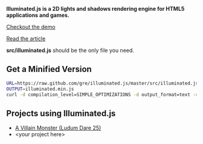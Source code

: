 **Illuminated.js is a 2D lights and shadows rendering engine for HTML5 applications and games.**

[Checkout the demo](http://demo.greweb.fr/illuminated.js/)

[Read the article](http://blog.greweb.fr/?p=1589)

**src/illuminated.js** should be the only file you need.

Get a Minified Version
----------------------

```bash
URL=https://raw.github.com/gre/illuminated.js/master/src/illuminated.js
OUTPUT=illuminated.min.js
curl -d compilation_level=SIMPLE_OPTIMIZATIONS -d output_format=text -d output_info=compiled_code -d code_url=$URL http://closure-compiler.appspot.com/compile > $OUTPUT
```

Projects using Illuminated.js
-----------------------------
* [A Villain Monster (Ludum Dare 25)](https://github.com/gre/ld25)
* &lt;your project here&gt;

